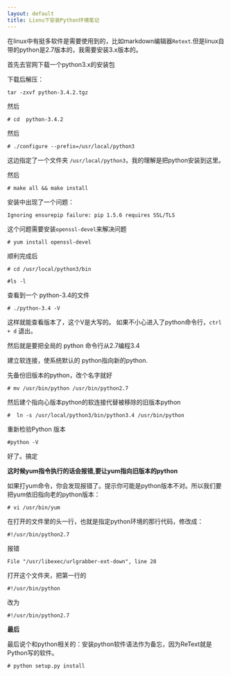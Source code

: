 ```yaml
---
layout: default
title: Lixnu下安装Python环境笔记
---
```


在linux中有挺多软件是需要使用到的，比如markdown编辑器`Retext`.但是linux自带的python是2.7版本的，我需要安装3.x版本的。

首先去官网下载一个python3.x的安装包

下载后解压：
	
	tar -zxvf python-3.4.2.tgz

然后

	# cd  python-3.4.2

然后
	
	# ./configure --prefix=/usr/local/python3

这边指定了一个文件夹 `/usr/local/python3`，我的理解是把python安装到这里。

然后

	# make all && make install

安装中出现了一个问题：


	Ignoring ensurepip failure: pip 1.5.6 requires SSL/TLS

这个问题需要安装`openssl-devel`来解决问题

	# yum install openssl-devel


顺利完成后

	# cd /usr/local/python3/bin

	#ls -l 

查看到一个 python-3.4的文件

	# ./python-3.4 -V

这样就能查看版本了，这个V是大写的。 如果不小心进入了python命令行，`ctrl + d` 退出。

然后就是要把全局的 python 命令行从2.7编程3.4

建立软连接，使系统默认的 python指向新的python.

先备份旧版本的python，改个名字就好

	# mv /usr/bin/python /usr/bin/python2.7

然后建个指向心版本python的软连接代替被移除的旧版本python
  
	#  ln -s /usr/local/python3/bin/python3.4 /usr/bin/python  


重新检验Python 版本

	#python -V

好了。搞定


**这时候yum指令执行的话会报错,要让yum指向旧版本的python**

如果打yum命令，你会发现报错了。提示你可能是python版本不对。所以我们要把yum依旧指向老的python版本：

	# vi /usr/bin/yum

在打开的文件里的头一行，也就是指定python环境的那行代码，修改成：

	#!/usr/bin/python2.7

报错

	File "/usr/libexec/urlgrabber-ext-down", line 28

打开这个文件夹，把第一行的

	#!/usr/bin/python

改为

	#!/usr/bin/python2.7

**最后**

最后说个和python相关的：安装python软件语法作为备忘，因为ReText就是Python写的软件。

	# python setup.py install 

